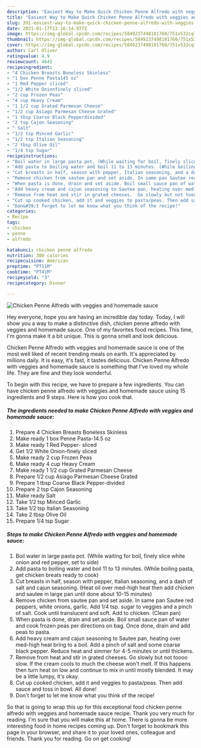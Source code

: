```yaml
---
description: "Easiest Way to Make Quick Chicken Penne Alfredo with veggies and homemade sauce"
title: "Easiest Way to Make Quick Chicken Penne Alfredo with veggies and homemade sauce"
slug: 391-easiest-way-to-make-quick-chicken-penne-alfredo-with-veggies-and-homemade-sauce
date: 2021-01-17T13:16:14.977Z
image: https://img-global.cpcdn.com/recipes/5849237498101760/751x532cq70/chicken-penne-alfredo-with-veggies-and-homemade-sauce-recipe-main-photo.jpg
thumbnail: https://img-global.cpcdn.com/recipes/5849237498101760/751x532cq70/chicken-penne-alfredo-with-veggies-and-homemade-sauce-recipe-main-photo.jpg
cover: https://img-global.cpcdn.com/recipes/5849237498101760/751x532cq70/chicken-penne-alfredo-with-veggies-and-homemade-sauce-recipe-main-photo.jpg
author: Carl Oliver
ratingvalue: 4.9
reviewcount: 4645
recipeingredient:
- "4 Chicken Breasts Boneless Skinless"
- "1 box Penne Pasta145 oz"
- "1 Red Pepper sliced"
- "1/2 White Onionfinely sliced"
- "2 cup Frozen Peas"
- "4 cup Heavy Cream"
- "1 1/2 cup Grated Parmesan Cheese"
- "1/2 cup Asiago Parmesan Cheese Grated"
- "1 tbsp Coarse Black Pepperdivided"
- "2 tsp Cajon Seasoning"
- " Salt"
- "1/2 tsp Minced Garlic"
- "1/2 tsp Italian Seasoning"
- "2 tbsp Olive Oil"
- "1/4 tsp Sugar"
recipeinstructions:
- "Boil water in large pasta pot. (While waiting for boil, finely slice white onion and red pepper, set to side)"
- "Add pasta to boiling water and boil 11 to 13 minutes. (While boiling pasta, get chicken breats ready to cook)"
- "Cut breasts in half, season with pepper, Italian seasoning, and a dash of salt and cajun seasoning. (Heat oil over med-high heat then add chicken and sautee in large pan until done about 10-15 minutes)"
- "Remove chicken from sautee pan and set aside. In same pan Sautee red peppers, white onions, garlic. Add 1/4 tsp. sugar to veggies and a pinch of salt. Cook until translucent and soft. Add to chicken. (Clean pan)"
- "When pasta is done, drain and set aside. Boil small sauce pan of water and cook frozen peas per directions on bag. Once done, drain and add peas to pasta."
- "Add heavy cream and cajun seasoning to Sautee pan, heating over med-high heat bring to a boil. Add a pinch of salt and some coarse black pepper. Reduce heat and simmer for 4-5 minutes or until thickens."
- "Remove from heat and stir in grated cheeses.  Go slowly but not toooo slow. If the cream cools to much the cheese won&#39;t melt. If this happens then turn heat on low and continue to mix in until mostly blended. It may be a little lumpy, it&#39;s okay."
- "Cut up cooked chicken, add it and veggies to pasta/peas. Then add sauce and toss in bowl. All done!"
- "Don&#39;t forget to let me know what you think of the recipe!"
categories:
- Recipe
tags:
- chicken
- penne
- alfredo

katakunci: chicken penne alfredo 
nutrition: 300 calories
recipecuisine: American
preptime: "PT11M"
cooktime: "PT41M"
recipeyield: "3"
recipecategory: Dinner

---
```



![Chicken Penne Alfredo with veggies and homemade sauce](https://img-global.cpcdn.com/recipes/5849237498101760/751x532cq70/chicken-penne-alfredo-with-veggies-and-homemade-sauce-recipe-main-photo.jpg)

Hey everyone, hope you are having an incredible day today. Today, I will show you a way to make a distinctive dish, chicken penne alfredo with veggies and homemade sauce. One of my favorites food recipes. This time, I'm gonna make it a bit unique. This is gonna smell and look delicious.



Chicken Penne Alfredo with veggies and homemade sauce is one of the most well liked of recent trending meals on earth. It's appreciated by millions daily. It is easy, it's fast, it tastes delicious. Chicken Penne Alfredo with veggies and homemade sauce is something that I've loved my whole life. They are fine and they look wonderful.


To begin with this recipe, we have to prepare a few ingredients. You can have chicken penne alfredo with veggies and homemade sauce using 15 ingredients and 9 steps. Here is how you cook that.

<!--inarticleads1-->

##### The ingredients needed to make Chicken Penne Alfredo with veggies and homemade sauce:

1. Prepare 4 Chicken Breasts Boneless Skinless
1. Make ready 1 box Penne Pasta-14.5 oz
1. Make ready 1 Red Pepper- sliced
1. Get 1/2 White Onion-finely sliced
1. Make ready 2 cup Frozen Peas
1. Make ready 4 cup Heavy Cream
1. Make ready 1 1/2 cup Grated Parmesan Cheese
1. Prepare 1/2 cup Asiago Parmesan Cheese Grated
1. Prepare 1 tbsp Coarse Black Pepper-divided
1. Prepare 2 tsp Cajon Seasoning
1. Make ready  Salt
1. Take 1/2 tsp Minced Garlic
1. Take 1/2 tsp Italian Seasoning
1. Take 2 tbsp Olive Oil
1. Prepare 1/4 tsp Sugar




<!--inarticleads2-->

##### Steps to make Chicken Penne Alfredo with veggies and homemade sauce:

1. Boil water in large pasta pot. (While waiting for boil, finely slice white onion and red pepper, set to side)
1. Add pasta to boiling water and boil 11 to 13 minutes. (While boiling pasta, get chicken breats ready to cook)
1. Cut breasts in half, season with pepper, Italian seasoning, and a dash of salt and cajun seasoning. (Heat oil over med-high heat then add chicken and sautee in large pan until done about 10-15 minutes)
1. Remove chicken from sautee pan and set aside. In same pan Sautee red peppers, white onions, garlic. Add 1/4 tsp. sugar to veggies and a pinch of salt. Cook until translucent and soft. Add to chicken. (Clean pan)
1. When pasta is done, drain and set aside. Boil small sauce pan of water and cook frozen peas per directions on bag. Once done, drain and add peas to pasta.
1. Add heavy cream and cajun seasoning to Sautee pan, heating over med-high heat bring to a boil. Add a pinch of salt and some coarse black pepper. Reduce heat and simmer for 4-5 minutes or until thickens.
1. Remove from heat and stir in grated cheeses.  Go slowly but not toooo slow. If the cream cools to much the cheese won&#39;t melt. If this happens then turn heat on low and continue to mix in until mostly blended. It may be a little lumpy, it&#39;s okay.
1. Cut up cooked chicken, add it and veggies to pasta/peas. Then add sauce and toss in bowl. All done!
1. Don&#39;t forget to let me know what you think of the recipe!




So that is going to wrap this up for this exceptional food chicken penne alfredo with veggies and homemade sauce recipe. Thank you very much for reading. I'm sure that you will make this at home. There is gonna be more interesting food in home recipes coming up. Don't forget to bookmark this page in your browser, and share it to your loved ones, colleague and friends. Thank you for reading. Go on get cooking!
